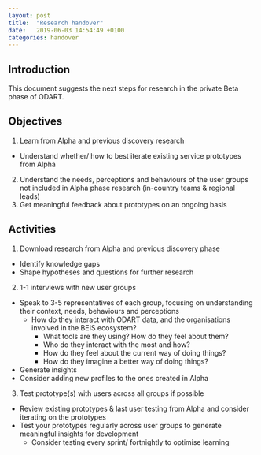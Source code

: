 ```yaml
---
layout: post
title:  "Research handover"
date:   2019-06-03 14:54:49 +0100
categories: handover
---
```



## Introduction
This document suggests the next steps for research in the private Beta phase of ODART.


## Objectives
1. Learn from Alpha and previous discovery research
  * Understand whether/ how to best iterate existing service prototypes from Alpha
2. Understand the needs, perceptions and behaviours of the user groups not included in Alpha phase research (in-country teams & regional leads)
3. Get meaningful feedback about prototypes on an ongoing basis


## Activities

1. Download research from Alpha and previous discovery phase
  * Identify knowledge gaps
  * Shape hypotheses and questions for further research

2. 1-1 interviews with new user groups
  * Speak to 3-5 representatives of each group, focusing on understanding their context, needs, behaviours and perceptions
    * How do they interact with ODART data, and the organisations involved in the BEIS ecosystem?
      * What tools are they using? How do they feel about them?
      * Who do they interact with the most and how?
      * How do they feel about the current way of doing things?
      * How do they imagine a better way of doing things?
  * Generate insights
  * Consider adding new profiles to the ones created in Alpha

3. Test prototype(s) with users across all groups if possible
  * Review existing prototypes & last user testing from Alpha and consider iterating on the prototypes
  * Test your prototypes regularly across user groups to generate meaningful insights for development
    * Consider testing every sprint/ fortnightly to optimise learning
